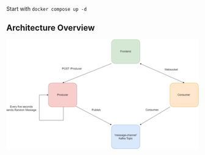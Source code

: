 Start with `docker compose up -d`

## Architecture Overview

![Component Diagram - Level 2](assets/Component%20Diagram%20-%20Level%202.png)
